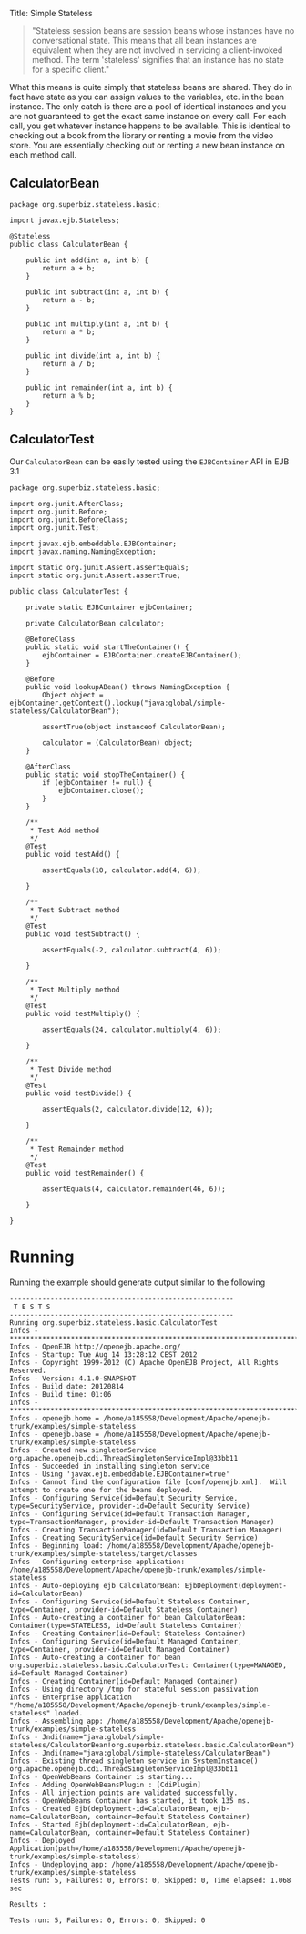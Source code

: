 Title: Simple Stateless

>"Stateless session beans are session beans whose instances have no conversational state.
This means that all bean instances are equivalent when they are not involved in servicing
a client-invoked method. The term 'stateless' signifies that an instance has no state for a
specific client."

What this means is quite simply that stateless beans are shared. They do in fact have state
as you can assign values to the variables, etc. in the bean instance. The only catch is there
are a pool of identical instances and you are not guaranteed to get the exact same instance on
every call. For each call, you get whatever instance happens to be available. This is identical
to checking out a book from the library or renting a movie from the video store. You are essentially
checking out or renting a new bean instance on each method call.

## CalculatorBean

    package org.superbiz.stateless.basic;
    
    import javax.ejb.Stateless;
    
    @Stateless
    public class CalculatorBean {
    
        public int add(int a, int b) {
            return a + b;
        }
    
        public int subtract(int a, int b) {
            return a - b;
        }
    
        public int multiply(int a, int b) {
            return a * b;
        }
    
        public int divide(int a, int b) {
            return a / b;
        }
    
        public int remainder(int a, int b) {
            return a % b;
        }
    }

## CalculatorTest

Our `CalculatorBean` can be easily tested using the `EJBContainer` API in EJB 3.1

    package org.superbiz.stateless.basic;

    import org.junit.AfterClass;
    import org.junit.Before;
    import org.junit.BeforeClass;
    import org.junit.Test;

    import javax.ejb.embeddable.EJBContainer;
    import javax.naming.NamingException;

    import static org.junit.Assert.assertEquals;
    import static org.junit.Assert.assertTrue;

    public class CalculatorTest {

        private static EJBContainer ejbContainer;

        private CalculatorBean calculator;

        @BeforeClass
        public static void startTheContainer() {
            ejbContainer = EJBContainer.createEJBContainer();
        }

        @Before
        public void lookupABean() throws NamingException {
            Object object = ejbContainer.getContext().lookup("java:global/simple-stateless/CalculatorBean");

            assertTrue(object instanceof CalculatorBean);

            calculator = (CalculatorBean) object;
        }

        @AfterClass
        public static void stopTheContainer() {
            if (ejbContainer != null) {
                ejbContainer.close();
            }
        }

        /**
         * Test Add method
         */
        @Test
        public void testAdd() {

            assertEquals(10, calculator.add(4, 6));

        }

        /**
         * Test Subtract method
         */
        @Test
        public void testSubtract() {

            assertEquals(-2, calculator.subtract(4, 6));

        }

        /**
         * Test Multiply method
         */
        @Test
        public void testMultiply() {

            assertEquals(24, calculator.multiply(4, 6));

        }

        /**
         * Test Divide method
         */
        @Test
        public void testDivide() {

            assertEquals(2, calculator.divide(12, 6));

        }

        /**
         * Test Remainder method
         */
        @Test
        public void testRemainder() {

            assertEquals(4, calculator.remainder(46, 6));

        }

    }

# Running


Running the example should generate output similar to the following

    
    -------------------------------------------------------
     T E S T S
    -------------------------------------------------------
    Running org.superbiz.stateless.basic.CalculatorTest
    Infos - ********************************************************************************
    Infos - OpenEJB http://openejb.apache.org/
    Infos - Startup: Tue Aug 14 13:28:12 CEST 2012
    Infos - Copyright 1999-2012 (C) Apache OpenEJB Project, All Rights Reserved.
    Infos - Version: 4.1.0-SNAPSHOT
    Infos - Build date: 20120814
    Infos - Build time: 01:06
    Infos - ********************************************************************************
    Infos - openejb.home = /home/a185558/Development/Apache/openejb-trunk/examples/simple-stateless
    Infos - openejb.base = /home/a185558/Development/Apache/openejb-trunk/examples/simple-stateless
    Infos - Created new singletonService org.apache.openejb.cdi.ThreadSingletonServiceImpl@33bb11
    Infos - Succeeded in installing singleton service
    Infos - Using 'javax.ejb.embeddable.EJBContainer=true'
    Infos - Cannot find the configuration file [conf/openejb.xml].  Will attempt to create one for the beans deployed.
    Infos - Configuring Service(id=Default Security Service, type=SecurityService, provider-id=Default Security Service)
    Infos - Configuring Service(id=Default Transaction Manager, type=TransactionManager, provider-id=Default Transaction Manager)
    Infos - Creating TransactionManager(id=Default Transaction Manager)
    Infos - Creating SecurityService(id=Default Security Service)
    Infos - Beginning load: /home/a185558/Development/Apache/openejb-trunk/examples/simple-stateless/target/classes
    Infos - Configuring enterprise application: /home/a185558/Development/Apache/openejb-trunk/examples/simple-stateless
    Infos - Auto-deploying ejb CalculatorBean: EjbDeployment(deployment-id=CalculatorBean)
    Infos - Configuring Service(id=Default Stateless Container, type=Container, provider-id=Default Stateless Container)
    Infos - Auto-creating a container for bean CalculatorBean: Container(type=STATELESS, id=Default Stateless Container)
    Infos - Creating Container(id=Default Stateless Container)
    Infos - Configuring Service(id=Default Managed Container, type=Container, provider-id=Default Managed Container)
    Infos - Auto-creating a container for bean org.superbiz.stateless.basic.CalculatorTest: Container(type=MANAGED, id=Default Managed Container)
    Infos - Creating Container(id=Default Managed Container)
    Infos - Using directory /tmp for stateful session passivation
    Infos - Enterprise application "/home/a185558/Development/Apache/openejb-trunk/examples/simple-stateless" loaded.
    Infos - Assembling app: /home/a185558/Development/Apache/openejb-trunk/examples/simple-stateless
    Infos - Jndi(name="java:global/simple-stateless/CalculatorBean!org.superbiz.stateless.basic.CalculatorBean")
    Infos - Jndi(name="java:global/simple-stateless/CalculatorBean")
    Infos - Existing thread singleton service in SystemInstance() org.apache.openejb.cdi.ThreadSingletonServiceImpl@33bb11
    Infos - OpenWebBeans Container is starting...
    Infos - Adding OpenWebBeansPlugin : [CdiPlugin]
    Infos - All injection points are validated successfully.
    Infos - OpenWebBeans Container has started, it took 135 ms.
    Infos - Created Ejb(deployment-id=CalculatorBean, ejb-name=CalculatorBean, container=Default Stateless Container)
    Infos - Started Ejb(deployment-id=CalculatorBean, ejb-name=CalculatorBean, container=Default Stateless Container)
    Infos - Deployed Application(path=/home/a185558/Development/Apache/openejb-trunk/examples/simple-stateless)
    Infos - Undeploying app: /home/a185558/Development/Apache/openejb-trunk/examples/simple-stateless
    Tests run: 5, Failures: 0, Errors: 0, Skipped: 0, Time elapsed: 1.068 sec
    
    Results :
    
    Tests run: 5, Failures: 0, Errors: 0, Skipped: 0
    
